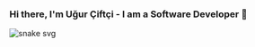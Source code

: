 ### Hi there, I'm Uğur Çiftçi - I am a Software Developer 👋

![snake svg](https://github.com/uurdev/uurdev/blob/output/github-contribution-grid-snake.svg)

<!-- ### Connect with me: -->

<!-- [<img align="left" alt="github.com/uurdev" target="_blank" width="22px" src="https://raw.githubusercontent.com/iconic/open-iconic/master/svg/globe.svg" />][website] -->
<!-- [<img align="left" alt="uurdev | YouTube" width="22px"  target="_blank" src="https://cdn.jsdelivr.net/npm/simple-icons@v3/icons/youtube.svg" />][youtube]  -->
<!-- [<img align="left" alt="uurdev | Twitter" width="22px" target="_blank" src="https://cdn.jsdelivr.net/npm/simple-icons@v3/icons/twitter.svg" />][twitter]  -->
<!-- [<img align="left" alt="uurdev | LinkedIn" width="22px" target="_blank" src="https://cdn.jsdelivr.net/npm/simple-icons@v3/icons/linkedin.svg" />][linkedin]  -->
<!-- [<img align="left" alt="uurdev | Hackerrank" width="22px" target="_blank" src="https://cdn.jsdelivr.net/npm/simple-icons@v3/icons/hackerrank.svg" />][hackerrank] -->
<!-- <br /> -->

<!-- ### Languages and Tools: -->
<!-- [<img align="left" alt="HTML5" width="26px" src="https://raw.githubusercontent.com/github/explore/80688e429a7d4ef2fca1e82350fe8e3517d3494d/topics/terminal/terminal.png" />][webdevplaylist] -->


<!-- ### 📺 Latest YouTube Videos -->
<!-- YOUTUBE:START -->
<!--  example -->
<!-- - [Top 10 VS Code Updates You Don't Know About!! (July 2020)](https://www.youtube.com/watch?v=WHBQ1szkhtI) -->
<!-- YOUTUBE:END -->


<!--  ### 📕 Latest Blog Posts -->
<!-- BLOG-POST-LIST:START -->
<!-- example -->
<!--  - [Microinteractions: Password Validation Animation](https://dev.to/codestackr/microinteractions-password-validation-animation-5629) -->
<!-- BLOG-POST-LIST:END -->


<!-- <img align="left" alt="uurdev's Github Stats" src="https://github-readme-stats.codestackr.vercel.app/api?username=uurdev&show_icons=true&hide_border=true" /> -->

<!-- [website]: https://github.com/uurdev -->
<!-- [twitter]: https://twitter.com/uurdev -->
<!-- [youtube]: https://www.youtube.com/channel/UCc2nLCDvmfjvp9f65KAQdYw -->
<!-- [linkedin]: https://www.linkedin.com/in/uurciftci -->
<!-- [hackerrank]: https://www.hackerrank.com/uurdev -->
